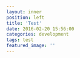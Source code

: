 ```yaml
---
layout: inner
position: left
title: 'Test'
date: 2016-02-20 15:56:00
categories: development
tags: test
featured_image: ''
---
```

